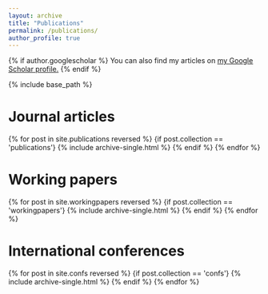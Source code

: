 ```yaml
---
layout: archive
title: "Publications"
permalink: /publications/
author_profile: true
---
```


{% if author.googlescholar %}
  You can also find my articles on <u><a href="{{author.googlescholar}}">my Google Scholar profile</a>.</u>
{% endif %}

{% include base_path %}

# Journal articles

{% for post in site.publications reversed %}
{if post.collection == 'publications'}
  {% include archive-single.html %}
 {% endif %}
{% endfor %}


# Working papers

{% for post in site.workingpapers reversed %}
{if post.collection == 'workingpapers'}
  {% include archive-single.html %}
   {% endif %}
{% endfor %}


# International conferences

{% for post in site.confs reversed %}
{if post.collection == 'confs'}
  {% include archive-single.html %}
{% endif %}
{% endfor %}
